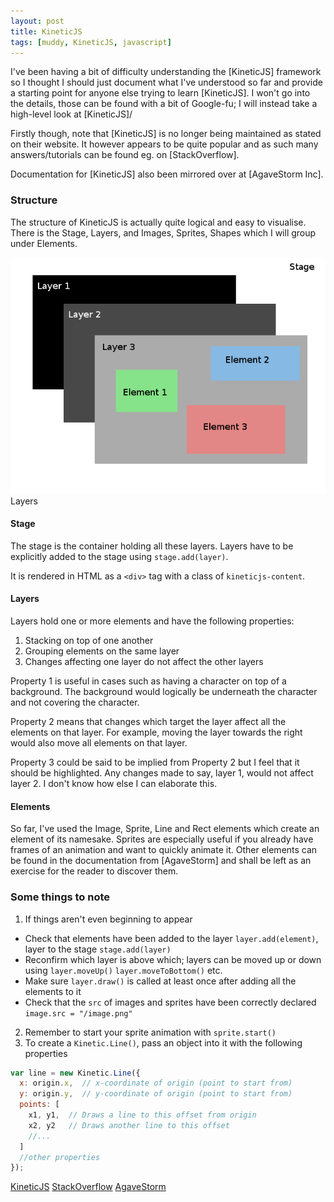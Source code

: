 ```yaml
---
layout: post
title: KineticJS
tags: [muddy, KineticJS, javascript]
---
```


I've been having a bit of difficulty understanding the [KineticJS] framework so I thought I should just document what I've understood so far and provide a starting point for anyone else trying to learn [KineticJS]. I won't go into the details, those can be found with a bit of Google-fu; I will instead take a high-level look at [KineticJS]/

Firstly though, note that [KineticJS] is no longer being maintained as stated on their website. It however appears to be quite popular and as such many answers/tutorials can be found eg. on [StackOverflow]. 

Documentation for [KineticJS] also been mirrored over at [AgaveStorm Inc].

### Structure
The structure of KineticJS is actually quite logical and easy to visualise. There is the Stage, Layers, and Images, Sprites, Shapes which I will group under Elements.

![layers](../images/layers.png)  
<span class="caption">Layers</span>

#### Stage
The stage is the container holding all these layers. Layers have to be explicitly added to the stage using `stage.add(layer)`.

It is rendered in HTML as a `<div>` tag with a class of `kineticjs-content`.

#### Layers
Layers hold one or more elements and have the following properties:  
1. Stacking on top of one another
2. Grouping elements on the same layer
3. Changes affecting one layer do not affect the other layers

Property 1 is useful in cases such as having a character on top of a background. The background would logically be underneath the character and not covering the character.

Property 2 means that changes which target the layer affect all the elements on that layer. For example, moving the layer towards the right would also move all elements on that layer.

Property 3 could be said to be implied from Property 2 but I feel that it should be highlighted. Any changes made to say, layer 1, would not affect layer 2. I don't know how else I can elaborate this.

#### Elements
So far, I've used the Image, Sprite, Line and Rect elements which create an element of its namesake. Sprites are especially useful if you already have frames of an animation and want to quickly animate it. Other elements can be found in the documentation from [AgaveStorm] and shall be left as an exercise for the reader to discover them.

### Some things to note  
1. If things aren't even beginning to appear
  - Check that elements have been added to the layer `layer.add(element)`, layer to the stage `stage.add(layer)`
  - Reconfirm which layer is above which; layers can be moved up or down using `layer.moveUp()` `layer.moveToBottom()` etc.
  - Make sure `layer.draw()` is called at least once after adding all the elements to it
  - Check that the `src` of images and sprites have been correctly declared `image.src = "/image.png"`
2. Remember to start your sprite animation with `sprite.start()`
3. To create a `Kinetic.Line()`, pass an object into it with the following properties

  ```javascript
  var line = new Kinetic.Line({
    x: origin.x,  // x-coordinate of origin (point to start from)
    y: origin.y,  // y-coordinate of origin (point to start from)
    points: [
      x1, y1,  // Draws a line to this offset from origin
      x2, y2   // Draws another line to this offset
      //...
    ]
    //other properties
  });
  ```



[KineticJS](http://kineticjs.com/)
[StackOverflow](https://stackoverflow.com/)
[AgaveStorm](http://agavestorm.com/kineticjs/index.html)